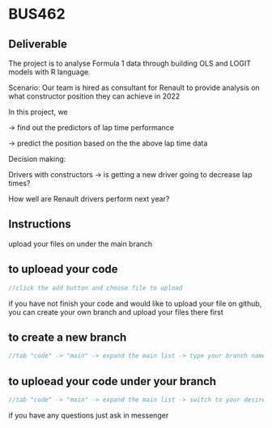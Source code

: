 # BUS462
## Deliverable
The project is to analyse Formula 1 data through building OLS and LOGIT models with R language. 

Scenario: Our team is hired as consultant for Renault to provide analysis on what constructor position they can achieve in 2022

In this project,  we 

-> find out the predictors of lap time performance

-> predict the position based on the the above lap time data

Decision making: 

Drivers with constructors -> is getting a new driver going to decrease lap times?

How well are Renault drivers perform next year?

## Instructions
upload your files on under the main branch
## to uploead your code
```C++
//click the add button and choose file to upload
```
if you have not finish your code and would like to upload your file on github, you can create your own branch and upload your files there first
## to create a new branch
```C++
//tab "code" -> "main" -> expand the main list -> type your branch name (eg. "chloe") -> click create branch under main
```
## to uploead your code under your branch
```C++
//tab "code" -> "main" -> expand the main list -> switch to your desired branch -> click the add button and choose file to upload  
```
if you have any questions just ask in messenger
